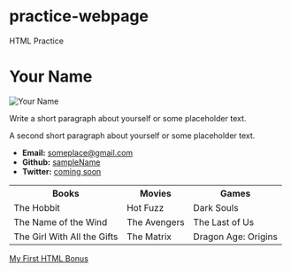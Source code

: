 # practice-webpage
HTML Practice

<!DOCTYPE html>
<html lang="en-us">
<head>
  <meta charset="UTF-8">

</head>

<body>

  <h1>Your Name</h1>

  <img src="https://placehold.it/200x200" alt="Your Name">

  <p>Write a short paragraph about yourself or some placeholder text.</p>
  <p>A second short paragraph about yourself or some placeholder text.</p>

  <ul>
    <li><strong>Email:</strong> <a href="#">someplace@gmail.com</a></li>
    <li><strong>Github:</strong> <a href="#">sampleName</a></li>
    <li><strong>Twitter:</strong> <a href="#">coming soon</a></li>
  </ul>

  <table>
    <tr>
      <th>Books</th>
      <th>Movies</th>
      <th>Games</th>
    </tr>
    <tr>
      <td>The Hobbit</td>
      <td>Hot Fuzz</td>
      <td>Dark Souls</td>
    </tr>
    <tr>
      <td>The Name of the Wind</td>
      <td>The Avengers</td>
      <td>The Last of Us</td>
    </tr>
    <tr>
      <td>The Girl With All the Gifts</td>
      <td>The Matrix</td>
      <td>Dragon Age: Origins</td>
    </tr>
  </table>

  <!-- Bonus link to last class page -->
  <a href="../../../../1/Activities/04-Stu_MyFirst_HTML/Solved/my-first-bonus.html">My First HTML Bonus</a>

</body>

</html>
